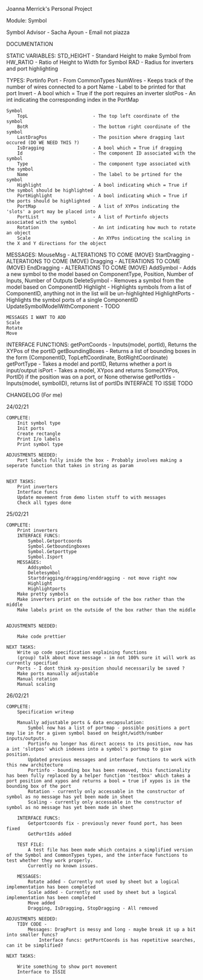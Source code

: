 Joanna Merrick's Personal Project

Module: Symbol

Symbol Advisor  - Sacha Ayoun - Email not piazza

DOCUMENTATION

STATIC VARIABLES:
    STD_HEIGHT - Standard Height to make Symbol from
    HW_RATIO - Ratio of Height to Width for Symbol
    RAD - Radius for inverters and port highlighting

TYPES:
    Portinfo
        Port                        - From CommonTypes
        NumWires                    - Keeps track of the number of wires connected to a port 
        Name                        - Label to be printed for that port
        Invert                      - A bool which = True if the port requires an inverter
        slotPos                     - An int indicating the corresponding index in the PortMap

    Symbol
        TopL                        - The top left coordinate of the symbol
        BotR                        - The bottom right coordinate of the symbol
        LastDragPos                 - The position where dragging last occured (DO WE NEED THIS ?)
        IsDragging                  - A bool which = True if dragging 
        Id                          - The component ID associated with the symbol
        Type                        - The component type associated with the symbol
        Name                        - The label to be prtined for the symbol
        Highlight                   - A bool indicating which = True if the symbol should be highlighted
        PortHighlight               - A bool indicating which = True if the ports should be highlighted
        PortMap                     - A list of XYPos indicating the 'slots' a port may be placed into
        PortList                    - A list of Portinfo objects associated with the symbol
        Rotation                    - An int indicating how much to rotate an object
        Scale                       - An XYPos indicating the scaling in the X and Y directions for the object


MESSAGES:
    MouseMsg                        - ALTERATIONS TO COME (MOVE)
    StartDragging                   - ALTERATIONS TO COME (MOVE)
    Dragging                        - ALTERATIONS TO COME (MOVE)
    EndDragging                     - ALTERATIONS TO COME (MOVE)
    AddSymbol                       - Adds a new symbol to the model based on ComponentType, Position, Number of Inputs, Number of Outputs
    DeleteSymbol                    - Removes a symbol from the model based on ComponentID
    Highlight                       - Highlights symbols from a list of ComponentID, anything not in the list will be un-highlighted
    HighlightPorts                  - Highlights the symbol ports of a single ComponentID 
    UpdateSymbolModelWithComponent  - TODO

    MESSAGES I WANT TO ADD
    Scale
    Rotate
    Move


INTERFACE FUNCTIONS:
    getPortCoords                   - Inputs(model, portId), Returns the XYPos of the portID
    getBoundingBoxes                - Returns a list of bounding boxes in the form (ComponentID, TopLeftCoordinate, BotRightCoordinate)
    getPortType                     - Takes a model and portID, Returns whether a port is input/output
    isPort                          - Takes a model, XYpos and returns Some(XYPos, PortID) if the position was on a port, or None otherwise
    getPortIds                      - Inputs(model, symbolID), returns list of portIDs
INTERFACE TO ISSIE
    TODO



CHANGELOG (For me)

24/02/21
   
    COMPLETE: 
        Init symbol type
        Init ports
        Create rectangle
        Print I/o labels
        Print symbol type

    ADJUSTMENTS NEEDED: 
        Port labels fully inside the box - Probably involves making a seperate function that takes in string as param
        

    NEXT TASKS:
        Print inverters
        Interface funcs
        Update movement from demo listen stuff to with messages
        Check all types done

25/02/21

    COMPLETE:
        Print inverters
        INTERFACE FUNCS:
            Symbol.Getportcoords
            Symbol.Getboundingboxes
            Symbol.Getporttype
            Symbol.Isport
        MESSAGES:
            Addsymbol
            Deletesymbol
            Startdragging/dragging/enddragging - not move right now
            Highlight
            Highlightports
        Make pretty symbols
        Make inverters print on the outside of the box rather than the middle
        Make labels print on the outside of the box rather than the middle


    ADJUSTMENTS NEEDED:
        
        Make code prettier
    
    NEXT TASKS:
        Write up code specification explaining functions
        (group) talk about move message - im not 100% sure it will work as currently specified
        Ports - I dont think xy-position should necessarily be saved ? 
        Make ports manually adjustable
        Manual rotation
        Manual scaling

26/02/21
    
    COMPLETE:
        Specification writeup
        
        Manually adjustable ports & data encapsulation:
            Symbol now has a list of portmap - possible positions a port may lie in for a given symbol based on height/width/number inputs/outputs.
            Portinfo no longer has direct access to its position, now has a int 'slotpos' which indexes into a symbol's portmap to give position.
            Updated previous messages and interface functions to work with this new architecture
            Portinfo - bounding box has been removed, this functionality has been fully replaced by a helper function 'testbox' which takes a port position and xypos and returns a bool = true if xypos is in the bounding box of the port
            Rotation - currently only accessable in the constructor of symbol as no message has yet been made in sheet
            Scaling - currently only accessable in the constructor of symbol as no message has yet been made in sheet
        
        INTERFACE FUNCS:
            Getportcoords fix - previously never found port, has been fixed
            GetPortIds added
        
        TEST FILE:
            A test file has been made which contains a simplified version of the Symbol and CommonTypes types, and the interface functions to test whether they work properly.
            Currently no known issues.
        
        MESSAGES:
            Rotate added - Currently not used by sheet but a logical implementation has been completed
            Scale added - Currently not used by sheet but a logical implementation has been completed
            Move added
            Dragging, IsDragging, StopDragging - All removed
    
    ADJUSTMENTS NEEDED:
        TIDY CODE - 
            Messages: DragPort is messy and long - maybe break it up a bit into smaller funcs?
                Interface funcs: getPortCoords is has repetitive searches, can it be simplified?

    NEXT TASKS:
        
        Write something to show port movement
        Interface to ISSIE
        
        

